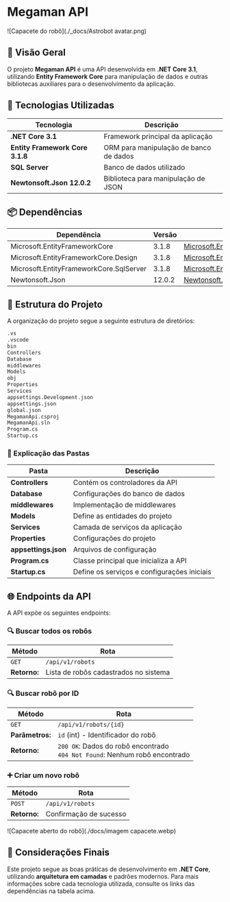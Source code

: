 # Megaman API

![Capacete do robô](./_docs/Astrobot avatar.png)

## 📖 Visão Geral
O projeto **Megaman API** é uma API desenvolvida em **.NET Core 3.1**, utilizando **Entity Framework Core** para manipulação de dados e outras bibliotecas auxiliares para o desenvolvimento da aplicação.

## 🚀 Tecnologias Utilizadas
| Tecnologia | Descrição |
|------------|-------------|
| **.NET Core 3.1** | Framework principal da aplicação |
| **Entity Framework Core 3.1.8** | ORM para manipulação de banco de dados |
| **SQL Server** | Banco de dados utilizado |
| **Newtonsoft.Json 12.0.2** | Biblioteca para manipulação de JSON |

## 📦 Dependências
| Dependência | Versão | Link |
|--------------|---------|------|
| Microsoft.EntityFrameworkCore | 3.1.8 | [Microsoft.EntityFrameworkCore](https://www.nuget.org/packages/Microsoft.EntityFrameworkCore/) |
| Microsoft.EntityFrameworkCore.Design | 3.1.8 | [Microsoft.EntityFrameworkCore.Design](https://www.nuget.org/packages/Microsoft.EntityFrameworkCore.Design/) |
| Microsoft.EntityFrameworkCore.SqlServer | 3.1.8 | [Microsoft.EntityFrameworkCore.SqlServer](https://www.nuget.org/packages/Microsoft.EntityFrameworkCore.SqlServer/) |
| Newtonsoft.Json | 12.0.2 | [Newtonsoft.Json](https://www.nuget.org/packages/Newtonsoft.Json/) |

## 📂 Estrutura do Projeto
A organização do projeto segue a seguinte estrutura de diretórios:
```bash
.vs
.vscode
bin
Controllers
Database
middlewares
Models
obj
Properties
Services
appsettings.Development.json
appsettings.json
global.json
MegamanApi.csproj
MegamanApi.sln
Program.cs
Startup.cs
```

### 📁 Explicação das Pastas
| Pasta | Descrição |
|--------|------------|
| **Controllers** | Contém os controladores da API |
| **Database** | Configurações do banco de dados |
| **middlewares** | Implementação de middlewares |
| **Models** | Define as entidades do projeto |
| **Services** | Camada de serviços da aplicação |
| **Properties** | Configurações do projeto |
| **appsettings.json** | Arquivos de configuração |
| **Program.cs** | Classe principal que inicializa a API |
| **Startup.cs** | Define os serviços e configurações iniciais |

## 🌐 Endpoints da API
A API expõe os seguintes endpoints:

### 🔍 **Buscar todos os robôs**
| Método | Rota |
|--------|----------------|
| `GET` | `/api/v1/robots` |
| **Retorno:** | Lista de robôs cadastrados no sistema |

### 🔍 **Buscar robô por ID**
| Método | Rota |
|--------|------------------|
| `GET` | `/api/v1/robots/{id}` |
| **Parâmetros:** | `id` (int) - Identificador do robô |
| **Retorno:** | `200 OK`: Dados do robô encontrado <br> `404 Not Found`: Nenhum robô encontrado |

### ➕ **Criar um novo robô**
| Método | Rota |
|--------|----------------|
| `POST` | `/api/v1/robots` |
| **Retorno:** | Confirmação de sucesso |

![Capacete aberto do robô](./docs/imagem capacete.webp)

## 📝 Considerações Finais
Este projeto segue as boas práticas de desenvolvimento em **.NET Core**, utilizando **arquitetura em camadas** e padrões modernos. Para mais informações sobre cada tecnologia utilizada, consulte os links das dependências na tabela acima.

